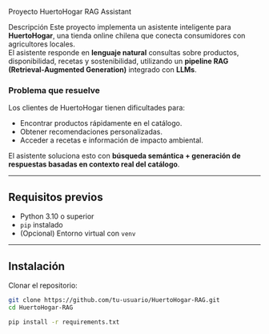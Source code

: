  Proyecto HuertoHogar RAG Assistant

 Descripción
Este proyecto implementa un asistente inteligente para **HuertoHogar**, una tienda online chilena que conecta consumidores con agricultores locales.  
El asistente responde en **lenguaje natural** consultas sobre productos, disponibilidad, recetas y sostenibilidad, utilizando un **pipeline RAG (Retrieval-Augmented Generation)** integrado con **LLMs**.

### Problema que resuelve
Los clientes de HuertoHogar tienen dificultades para:
- Encontrar productos rápidamente en el catálogo.
- Obtener recomendaciones personalizadas.
- Acceder a recetas e información de impacto ambiental.

El asistente soluciona esto con **búsqueda semántica + generación de respuestas basadas en contexto real del catálogo**.

---

## Requisitos previos

- Python 3.10 o superior
- `pip` instalado
- (Opcional) Entorno virtual con `venv`

---

##  Instalación

Clonar el repositorio:

```bash
git clone https://github.com/tu-usuario/HuertoHogar-RAG.git
cd HuertoHogar-RAG

pip install -r requirements.txt


